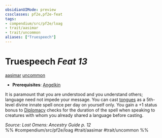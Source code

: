 ```yaml
---
obsidianUIMode: preview
cssclasses: pf2e,pf2e-feat
tags:
- compendium/src/pf2e/loag
- trait/aasimar
- trait/uncommon
aliases: ["Truespeech"]
---
```

# Truespeech  *Feat 13*  
[aasimar](rules/traits/aasimar-apg.md "Aasimar Ancestry & Heritage Trait")  [uncommon](rules/traits/uncommon.md "Uncommon Rarity Trait")  

- **Prerequisites**: [Angelkin](compendium/feats/angelkin-apg.md)

It is paramount that you are understood and you understand others; language need not impede your message. You can cast [tongues](compendium/spells/tongues.md) as a 5th-level divine innate spell once per day on yourself only. You gain a +1 status bonus to [Diplomacy](compendium/skills.md#Diplomacy) checks for the duration of the spell when speaking to creatures with whom you already shared a language before casting.

*Source: Lost Omens: Ancestry Guide p. 12*  
%% #compendium/src/pf2e/loag #trait/aasimar #trait/uncommon %%